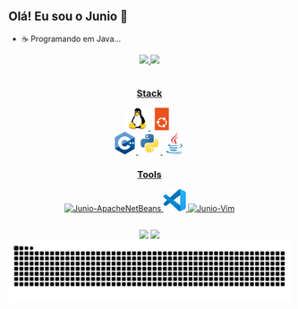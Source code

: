 ## Olá! Eu sou o Junio 👋

- ☕ Programando em Java...


<div align="center">
  <a href="https://github.com/JunioAlexandre">
  <img height="180em" src="https://github-readme-stats.vercel.app/api?username=JunioAlexandre&show_icons=true&theme=tokyonight&include_all_commits=true&count_private=true"/>
  <img height="180em" src="https://github-readme-stats.vercel.app/api/top-langs/?username=JunioAlexandre&layout=compact&langs_count=16&theme=tokyonight"/>
<br><br>
<h3>Stack</h3>
  <img alt="Junio-Linux" height="40" width="40" src="https://raw.githubusercontent.com/devicons/devicon/master/icons/linux/linux-original.svg">
  <img alt="Junio-Ubuntu" height="40" width="40" src="https://raw.githubusercontent.com/devicons/devicon/master/icons/ubuntu/ubuntu-original.svg">
  <br>
  <img alt="Junio-Cplusplus" height="40" width="40" src="https://raw.githubusercontent.com/devicons/devicon/master/icons/cplusplus/cplusplus-original.svg">
  <img alt="Junio-Python" height="40" width="40" src="https://raw.githubusercontent.com/devicons/devicon/master/icons/python/python-original.svg">
  <img alt="Junio-Java" height="40" width="40" src="https://raw.githubusercontent.com/devicons/devicon/master/icons/java/java-original.svg">
  <h3>Tools</h3>
  <img alt="Junio-ApacheNetBeans" height="40" width="40" src="https://upload.wikimedia.org/wikipedia/commons/9/98/Apache_NetBeans_Logo.svg">
  <img alt="Junio-VsCode" height="40" width="40" src="https://raw.githubusercontent.com/devicons/devicon/master/icons/vscode/vscode-original.svg">
  <img alt="Junio-Vim" height="40" width="40" 
src="https://cdn.jsdelivr.net/gh/devicons/devicon/icons/vim/vim-original.svg">
</div>
    
##
<div align="center">
  <a href="https://instagram.com/junioalexandr" target="_blank"><img src="https://img.shields.io/badge/-Instagram-%23E4405F?style=for-the-badge&logo=instagram&logoColor=white" target="_blank"></a>
  <a href="https://www.linkedin.com/in/junio-alexandre-vivo-nascimento-718534230/" target="_blank"><img src="https://img.shields.io/badge/-LinkedIn-%230077B5?style=for-the-badge&logo=linkedin&logoColor=white" target="_blank"></a>
<div>
<picture align="center">  
  <source media="(prefers-color-scheme: dark)" srcset="https://raw.githubusercontent.com/JunioAlexandre/JunioAlexandre/output/github-contribution-grid-snake-dark.svg">
  <source media="(prefers-color-scheme: light)" srcset="https://raw.githubusercontent.com/JunioAlexandre/JunioAlexandre/output/github-contribution-grid-snake-dark.svg">
  <img align="center" alt="github contribution grid snake animation" src="https://raw.githubusercontent.com/JunioAlexandre/JunioAlexandre/output/github-contribution-grid-snake.svg">
</picture>
